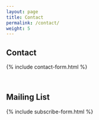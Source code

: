 ```yaml
---
layout: page
title: Contact
permalink: /contact/
weight: 5
---
```


## Contact

{% include contact-form.html %}

<br>

<h2 id="Subscribe">Mailing List</h2>

{% include subscribe-form.html %}